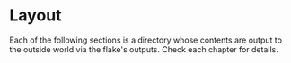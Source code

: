 # Layout
Each of the following sections is a directory whose contents are output to the
outside world via the flake's outputs. Check each chapter for details.
